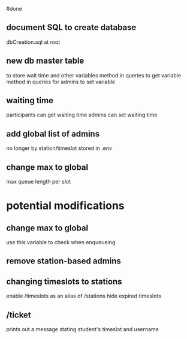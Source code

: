 #done
## document SQL to create database
dbCreation.sql at root
## new db master table
to store wait time and other variables
method in queries to get variable
method in queries for admins to set variable
## waiting time
participants can get waiting time
admins can set waiting time
## add global list of admins
no longer by station/timeslot
stored in .env
## change max to global
max queue length per slot

# potential modifications
## change max to global
use this variable to check when enqueueing
## remove station-based admins
## changing timeslots to stations
enable /timeslots as an alias of /stations
hide expired timeslots
## /ticket
prints out a message stating student's timeslot and username